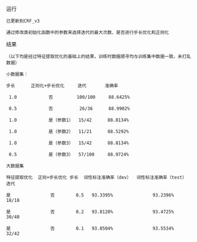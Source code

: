 运行

    已更新到CRF_v3
    
    通过修改类初始化函数中的参数来选择迭代的最大次数、是否进行步长优化和正则化
    
结果
    
    （以下均是经过特征提取优化的基础上的结果，训练时数据顺寻均与训练集中数据一致，未打乱数据）
    
    小数据集：
    
    步长      正则化+步长优化     迭代       准确率
    
     1.0            否         100/100     88.6425%
    
     0.5            否          26/36      88.9902%     
     
     1.0            是（参数1）  15/42      88.8134%
     
     1.0            是（参数2）  11/21      88.5292%

     1.0            是（参数3）  15/42      88.8134%
     
     0.5            是（参数3）  57/100     88.9724%  

    大数据集
    
    特征提取优化  正则+步长优化 步长  词性标注准确率（dev）  词性标注准确率（test）    迭代
    
    是               否        0.5   93.3395%               93.2396%             18/18
    
    是               否        0.2   93.8120%               93.4725%             30/40
    
    是               否        0.1   93.8504%               93.5534%             32/42
